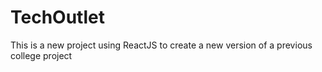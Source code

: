 # TechOutlet
This is a new project using ReactJS to create a new version of a previous college project

